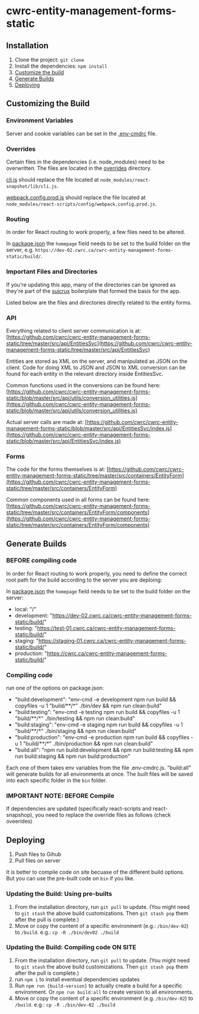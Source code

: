 # cwrc-entity-management-forms-static

## Installation

1. Clone the project: `git clone`
2. Install the dependencies: `npm install`
3. [Customize the build](#customizing-the-build)
4. [Generate Builds](#generate-builds)
5. [Deploying](#deploying)

## Customizing the Build

### Environment Variables

Server and cookie variables can be set in the [.env-cmdrc](https://github.com/cwrc/cwrc-entity-management-forms-static/blob/master/.env-cmdrc.js) file.

### Overrides

Certain files in the dependencies (i.e. node_modules) need to be overwritten. The files are located in the [overrides](https://github.com/cwrc/cwrc-entity-management-forms-static/tree/master/overrides) directory.

[cli.js](https://github.com/cwrc/cwrc-entity-management-forms-static/blob/master/overrides/cli.js) should replace the file located at `node_modules/react-snapshot/lib/cli.js`.

[webpack.config.prod.js](https://github.com/cwrc/cwrc-entity-management-forms-static/blob/master/overrides/webpack.config.prod.js) should replace the file located at `node_modules/react-scripts/config/webpack.config.prod.js`.

### Routing

In order for React routing to work properly, a few files need to be altered.

In [package.json](https://github.com/cwrc/cwrc-entity-management-forms-static/blob/master/package.json) the `homepage`
field needs to be set to the build folder on the server, e.g. `https://dev-02.cwrc.ca/cwrc-entity-management-forms-static/build/`.

### Important Files and Directories

If you're updating this app, many of the directories can be ignored as they're part of the [suicrux](https://github.com/Metnew/suicrux) boilerplate that formed the basis for the app.

Listed below are the files and directories directly related to the entity forms.

### API

Everything related to client server communication is at: [https://github.com/cwrc/cwrc-entity-management-forms-static/tree/master/src/api/EntitiesSvc](https://github.com/cwrc/cwrc-entity-management-forms-static/tree/master/src/api/EntitiesSvc)

Entities are stored as XML on the server, and manipulated as JSON on the client. Code for doing XML to JSON and JSON to XML conversion can be found for each entity in the relevant directory inside EntitiesSvc.

Common functions used in the conversions can be found here: [https://github.com/cwrc/cwrc-entity-management-forms-static/blob/master/src/api/utils/conversion_utilities.js](https://github.com/cwrc/cwrc-entity-management-forms-static/blob/master/src/api/utils/conversion_utilities.js)

Actual server calls are made at: [https://github.com/cwrc/cwrc-entity-management-forms-static/blob/master/src/api/EntitiesSvc/index.js](https://github.com/cwrc/cwrc-entity-management-forms-static/blob/master/src/api/EntitiesSvc/index.js)

### Forms

The code for the forms themselves is at: [https://github.com/cwrc/cwrc-entity-management-forms-static/tree/master/src/containers/EntityForm](https://github.com/cwrc/cwrc-entity-management-forms-static/tree/master/src/containers/EntityForm)

Common components used in all forms can be found here: [https://github.com/cwrc/cwrc-entity-management-forms-static/tree/master/src/containers/EntityForm/components](https://github.com/cwrc/cwrc-entity-management-forms-static/tree/master/src/containers/EntityForm/components)

## Generate Builds

### BEFORE compiling code

In order for React routing to work properly, you need to define the correct root path for the build according to the server you are deploing:

In [package.json](https://github.com/cwrc/cwrc-entity-management-forms-static/blob/master/package.json) the `homepage`
field needs to be set to the build folder on the server:

- local: "/"
- development: "https://dev-02.cwrc.ca/cwrc-entity-management-forms-static/build/"
- testing: "https://test-01.cwrc.ca/cwrc-entity-management-forms-static/build/"
- staging: "https://staging-01.cwrc.ca/cwrc-entity-management-forms-static/build/"
- production: "https://cwrc.ca/cwrc-entity-management-forms-static/build/"

### Compiling code

run one of the options on package.json:

- "build:development": "env-cmd -e development npm run build && copyfiles -u 1 \"build/**/*\" ./bin/dev && npm run clean:build"
- "build:testing": "env-cmd -e testing npm run build && copyfiles -u 1 \"build/**/*\" ./bin/testing && npm run clean:build"
- "build:staging": "env-cmd -e staging npm run build && copyfiles -u 1 \"build/**/*\" ./bin/staging && npm run clean:build"
- "build:production": "env-cmd -e production npm run build && copyfiles -u 1 \"build/**/*\" ./bin/production && npm run clean:build"
- "build:all": "npm run build:development && npm run build:testing && npm run build:staging && npm run build:production"

Each one of them takes env variables from the file .env-cmdrc.js. "build:all" will generate builds for all environments at once. The built files will be saved into each specific folder in the `bin` folder.

### IMPORTANT NOTE: BEFORE Compile

If dependencies are updated (specifically react-scripts and react-snapshop), you need to replace the override files as follows (check oveerides)

## Deploying

1. Push files to Gihub
2. Pull files on server

It is better to compile code on site becuase of the different build options. But you can use the pre-built code on `bin` if you like.

### Updating the Build: Using pre-builts

1. From the installation directory, run `git pull` to update. (You might need to `git stash` the above build customizations. Then `git stash pop` them after the pull is complete.)
2. Move or copy the content of a specific environment (e.g.: `/bin/dev-02`) to `/build`. e.g.: `cp -R ./bin/dev02 ./build`

### Updating the Build: Compiling code ON SITE

1. From the installation directory, run `git pull` to update. (You might need to `git stash` the above build customizations. Then `git stash pop` them after the pull is complete.)
2. run `npm i` to install eventual dependencies updates
3. Run `npm run {build-version}` to actually create a build for a specific environment. Or `npm run build:all` to create version to all environments.
4. Move or copy the content of a specific environment (e.g. `/bin/dev-02`) to `/build`. e.g.: `cp -R ./bin/dev-02 ./build`
